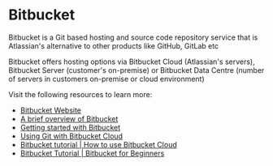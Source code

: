 # Bitbucket

Bitbucket is a Git based hosting and source code repository service that is Atlassian's alternative to other products like GitHub, GitLab etc

Bitbucket offers hosting options via Bitbucket Cloud (Atlassian's servers), Bitbucket Server (customer's on-premise) or Bitbucket Data Centre (number of servers in customers on-premise or cloud environment)

Visit the following resources to learn more:

- [Bitbucket Website](https://bitbucket.org/product)
- [A brief overview of Bitbucket](https://bitbucket.org/product/guides/getting-started/overview#a-brief-overview-of-bitbucket)
- [Getting started with Bitbucket](https://bitbucket.org/product/guides/basics/bitbucket-interface)
- [Using Git with Bitbucket Cloud](https://www.atlassian.com/git/tutorials/learn-git-with-bitbucket-cloud)
- [Bitbucket tutorial | How to use Bitbucket Cloud](https://www.youtube.com/watch?v=M44nEyd_5To)
- [Bitbucket Tutorial | Bitbucket for Beginners](https://www.youtube.com/watch?v=i5T-DB8tb4A)
